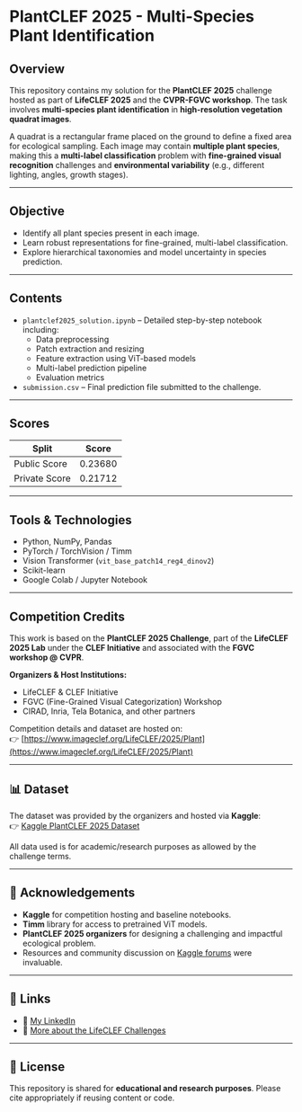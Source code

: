 #  PlantCLEF 2025 - Multi-Species Plant Identification

##  Overview

This repository contains my solution for the **PlantCLEF 2025** challenge hosted as part of **LifeCLEF 2025** and the **CVPR-FGVC workshop**. The task involves **multi-species plant identification** in **high-resolution vegetation quadrat images**.

A quadrat is a rectangular frame placed on the ground to define a fixed area for ecological sampling. Each image may contain **multiple plant species**, making this a **multi-label classification** problem with **fine-grained visual recognition** challenges and **environmental variability** (e.g., different lighting, angles, growth stages).

---

##  Objective

- Identify all plant species present in each image.
- Learn robust representations for fine-grained, multi-label classification.
- Explore hierarchical taxonomies and model uncertainty in species prediction.

---

##  Contents

- `plantclef2025_solution.ipynb` – Detailed step-by-step notebook including:
  - Data preprocessing
  - Patch extraction and resizing
  - Feature extraction using ViT-based models
  - Multi-label prediction pipeline
  - Evaluation metrics
- `submission.csv` – Final prediction file submitted to the challenge.

---

##  Scores

| Split        | Score    |
|--------------|----------|
| Public Score | 0.23680  |
| Private Score| 0.21712  |

---

##  Tools & Technologies

- Python, NumPy, Pandas
- PyTorch / TorchVision / Timm
- Vision Transformer (`vit_base_patch14_reg4_dinov2`)
- Scikit-learn
- Google Colab / Jupyter Notebook

---

##  Competition Credits

This work is based on the **PlantCLEF 2025 Challenge**, part of the **LifeCLEF 2025 Lab** under the **CLEF Initiative** and associated with the **FGVC workshop @ CVPR**.

**Organizers & Host Institutions:**
- LifeCLEF & CLEF Initiative
- FGVC (Fine-Grained Visual Categorization) Workshop
- CIRAD, Inria, Tela Botanica, and other partners

Competition details and dataset are hosted on:  
👉 [https://www.imageclef.org/LifeCLEF/2025/Plant](https://www.imageclef.org/LifeCLEF/2025/Plant)

---

## 📊 Dataset

The dataset was provided by the organizers and hosted via **Kaggle**:  
👉 [Kaggle PlantCLEF 2025 Dataset](https://www.kaggle.com/competitions/plantclef2025)

All data used is for academic/research purposes as allowed by the challenge terms.

---

## 🤝 Acknowledgements

- **Kaggle** for competition hosting and baseline notebooks.
- **Timm** library for access to pretrained ViT models.
- **PlantCLEF 2025 organizers** for designing a challenging and impactful ecological problem.
- Resources and community discussion on [Kaggle forums](https://www.kaggle.com/competitions/plantclef2025/discussion) were invaluable.

---

## 🔗 Links

- 📘 [My LinkedIn](https://www.linkedin.com/in/ubaid-ur-rehman-422212177/)  
- 🔬 [More about the LifeCLEF Challenges](https://www.imageclef.org/LifeCLEF2025)

---

## 📜 License

This repository is shared for **educational and research purposes**. Please cite appropriately if reusing content or code.

